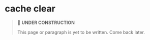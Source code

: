 # cache clear

> 🚧 **UNDER CONSTRUCTION**
>
> This page or paragraph is yet to be written. Come back later.
